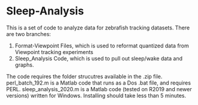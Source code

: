 # Sleep-Analysis
This is a set of code to analyze data for zebrafish tracking datasets. 
There are two branches:
1) Format-Viewpoint Files, which is used to reformat quantized data from Viewpoint tracking experiments
2) Sleep_Analysis Code, which is used to pull out sleep/wake data and graphs. 

The code requires the folder strucutres available in the .zip file.
perl_batch_192.m is a Matlab code that runs as a Dos .bat file, and requires PERL. 
sleep_analysis_2020.m is a Matlab code (tested on R2019 and newer versions) written for Windows.
Installing should take less than 5 minutes.



